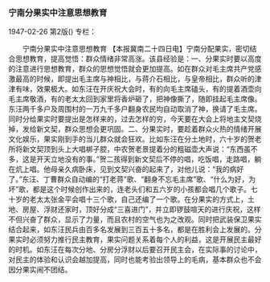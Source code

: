 ### 宁南分果实中注意思想教育

1947-02-26
第2版()
专栏：

　　宁南分果实中注意思想教育
    【本报冀南二十四日电】宁南分配果实，密切结合思想教育，提高觉悟：群众情绪非常高涨。该县经验是：一、分果实时要以高度的注意进行思想教育，群众的思想觉悟就会更加提高。如在群众对毛主席共产党感激最高的时候，即提出毛主席与神相比，与蒋介石相比，与皇帝相比，群众听的津津有味，效果极大。如东汪在开庆祝大会时，有的向毛主席磕头，有的提着酒壶向毛主席敬酒，有的老太太回到家里将香炉砸了，把神像撕了，随即挂起毛主席像。东汪两千多户及周围村的一万九千多户翻身农民均自动取消了神，换请了毛主席。同时分给果实时要提出是怎样来的，过去怎样的穷，今天要在大会上将地主文契烧掉，发给新文契，群众思想会更巩固。二、分果实时，要趁着群众火热的情绪开展文化娱乐，果实刚到手的当儿群众就会狂欢。比如东汪在分土地时，六十岁的贺老所将新文契顶到头上大唱梆子腔，中农贺老景提着分的粗磁壶大声说：“东西虽不多，这是开天立地没有的事。”贺二孩得到新文契后不停的唱，吃饭唱，走路唱，躺在炕上唱。他母亲久病卧床，见到文契兴奋的起来了，对他儿说：“我的病好了。”东汪、丁曹群众自动编的“打老蒋”歌、“翻身不忘毛主席”歌、“什么为好，为坏”歌，都是这个时候创作出来的，连老头们和五六岁的小孩都会唱几个歌子。七十岁的老太太张金平会唱十三个歌，自己还编了一个歌。在分果实的方式上，土地、房屋、浮财还家时，顶好分成“三喜进门”，并立即锣鼓喧天的进行庆祝，这样不但兴奋了群众，显示了力量，而且农村的空气也为之改观。同时把武装保卫果实结合起来，如东汪民兵由百多名发展到三百五十多名，都是在胜利会上发展的。分果实时必须努力推行民主教育，果实问题关系着每个人的利益，这是开展民主最好的时机。如东汪在每次分地、分房分浮财以后要召开民主会，在实际事的讨论中，对民主的体验和认识会越加提高，同时也能考验出领导上的毛病，基本群众也不会因分果实闹不团结。
